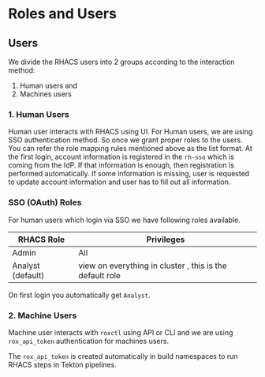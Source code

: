 # Roles and Users

## Users

We divide the RHACS users into 2 groups according to the interaction method:

1. Human users and
1. Machines users

### 1. Human Users

Human user interacts with RHACS using UI. For Human users, we are using SSO authentication method. So once we grant proper roles to the users. You can refer the role mapping rules mentioned above as the list format. At the first login, account information is registered in the `rh-sso` which is coming from the IdP. If that information is enough, then registration is performed automatically. If some information is missing, user is requested to update account information and user has to fill out all information.

### SSO (OAuth) Roles

For human users which login via SSO we have following roles available.

| RHACS Role         | Privileges                                                |
|--------------------|-----------------------------------------------------------|
| Admin              | All                                                       |
| Analyst  (default) | view on everything in cluster , this is the default role  |

On first login you automatically get `Analyst`.

### 2. Machine Users

Machine user interacts with `roxctl` using API or CLI and we are using `rox_api_token` authentication for machines users.

The `rox_api_token` is created automatically in build namespaces to run RHACS steps in Tekton pipelines.
